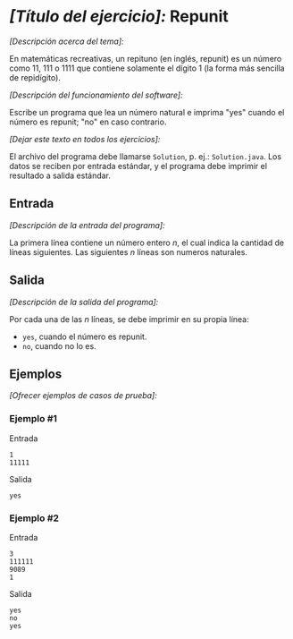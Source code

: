 # _[Título del ejercicio]:_ Repunit

_[Descripción acerca del tema]:_

En matemáticas recreativas, un repituno (en inglés, repunit) es un número como 11, 111 o 1111 que contiene solamente el dígito 1 (la forma más sencilla de repidígito).

_[Descripción del funcionamiento del software]:_

Escribe un programa que lea un número natural e imprima "yes" cuando el número es repunit; "no" en caso contrario.

_[Dejar este texto en todos los ejercicios]:_

El archivo del programa debe llamarse `Solution`, p. ej.: `Solution.java`. Los datos se reciben por entrada estándar, y el programa debe imprimir el resultado a salida estándar.

## Entrada

_[Descripción de la entrada del programa]:_

La primera línea contiene un número entero _n_, el cual indica la cantidad de líneas siguientes. Las siguientes _n_ líneas son numeros naturales.

## Salida

_[Descripción de la salida del programa]:_

Por cada una de las _n_ líneas, se debe imprimir en su propia línea:

- `yes`, cuando el número es repunit.
- `no`, cuando no lo es.

## Ejemplos

_[Ofrecer ejemplos de casos de prueba]:_

### Ejemplo #1

Entrada

```text
1
11111
```

Salida

```text
yes
```

### Ejemplo #2

Entrada

```text
3
111111
9089
1
```
Salida

```text
yes
no
yes
```
